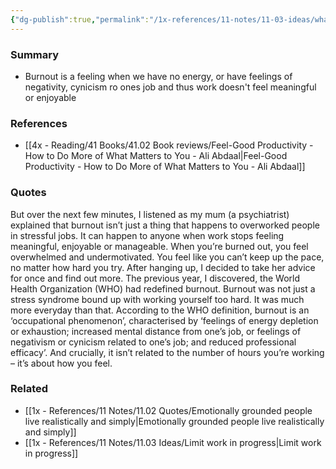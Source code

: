 ```yaml
---
{"dg-publish":true,"permalink":"/1x-references/11-notes/11-03-ideas/what-is-burnout/","title":"What is burnout?","created":"2024-04-15T22:45:21.535+03:00","updated":"2024-04-15T22:45:21.535+03:00"}
---
```



### Summary
- Burnout is a feeling when we have no energy, or have feelings of negativity, cynicism ro ones job and thus work doesn't feel meaningful or enjoyable

### References
- [[4x - Reading/41 Books/41.02 Book reviews/Feel-Good Productivity - How to Do More of What Matters to You - Ali Abdaal\|Feel-Good Productivity - How to Do More of What Matters to You - Ali Abdaal]]

### Quotes
But over the next few minutes, I listened as my mum (a psychiatrist) explained that burnout isn’t just a thing that happens to overworked people in stressful jobs. It can happen to anyone when work stops feeling meaningful, enjoyable or manageable. When you’re burned out, you feel overwhelmed and undermotivated. You feel like you can’t keep up the pace, no matter how hard you try. After hanging up, I decided to take her advice for once and find
out more. The previous year, I discovered, the World Health Organization (WHO) had redefined burnout. Burnout was not just a stress syndrome bound up with working yourself too hard. It was much more everyday than that. According to the WHO definition, burnout is an ‘occupational phenomenon’, characterised by ‘feelings of energy depletion or exhaustion; increased mental distance from one’s job, or feelings of negativism or cynicism related to one’s job; and reduced professional efficacy’. And crucially, it isn’t related to the number of hours you’re working – it’s about how you feel.

### Related
- [[1x - References/11 Notes/11.02 Quotes/Emotionally grounded people live realistically and simply\|Emotionally grounded people live realistically and simply]]
- [[1x - References/11 Notes/11.03 Ideas/Limit work in progress\|Limit work in progress]]